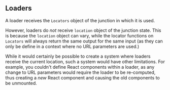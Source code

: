 Loaders
-------

A loader receives the `Locators` object of the junction in which it is used.

However, loaders do *not* receive `location` object of the junction state. This is because the `location` object can vary, while the locator functions on `Locators` will always return the same output for the same input (as they can only be define in a context where no URL parameters are used.)

While it would certainly be possible to create a system where loaders receive the current location, such a system would have other limitations. For example, you couldn't define React components within a loader, as any change to URL parameters would require the loader to be re-computed, thus creating a *new* React component and causing the old components to be unmounted.

